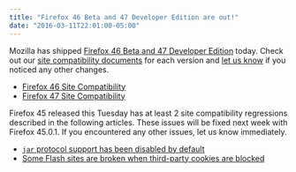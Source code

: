 ```yaml
---
title: "Firefox 46 Beta and 47 Developer Edition are out!"
date: "2016-03-11T22:01:00-05:00"
---
```

Mozilla has shipped [Firefox 46 Beta and 47 Developer Edition](https://www.mozilla.org/firefox/channel/) today. Check out our [site compatibility documents](https://www.fxsitecompat.com/en-CA/docs/) for each version and [let us know](https://www.fxsitecompat.com/en-CA/contribute/) if you noticed any other changes.

* [Firefox 46 Site Compatibility](https://www.fxsitecompat.com/en-CA/versions/46/)
* [Firefox 47 Site Compatibility](https://www.fxsitecompat.com/en-CA/versions/47/)

Firefox 45 released this Tuesday has at least 2 site compatibility regressions described in the following articles. These issues will be fixed next week with Firefox 45.0.1. If you encountered any other issues, let us know immediately.

* [`jar` protocol support has been disabled by default](https://www.fxsitecompat.com/en-CA/docs/2015/jar-protocol-support-has-been-disabled-by-default/)
* [Some Flash sites are broken when third-party cookies are blocked](https://www.fxsitecompat.com/en-CA/docs/2016/some-flash-sites-are-broken-when-third-party-cookies-are-blocked/)
